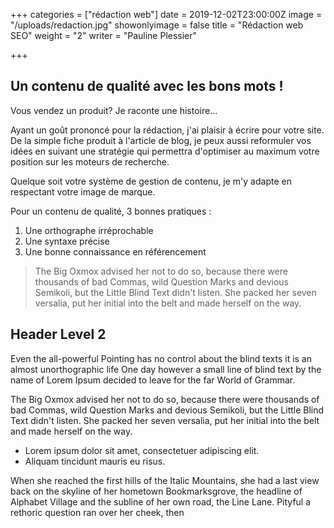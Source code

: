 +++
categories = ["rédaction web"]
date = 2019-12-02T23:00:00Z
image = "/uploads/redaction.jpg"
showonlyimage = false
title = "Rédaction web SEO"
weight = "2"
writer = "Pauline Plessier"

+++
## Un contenu de qualité avec les bons mots !

Vous vendez un produit? Je raconte une histoire...

Ayant un goût prononcé pour la rédaction, j'ai plaisir à écrire pour votre site. De la simple fiche produit à l'article de blog, je peux aussi reformuler vos idées en suivant une stratégie qui permettra d'optimiser au maximum votre position sur les moteurs de recherche.

Quelque soit votre système de gestion de contenu, je m'y adapte en respectant votre image de marque.

Pour un contenu de qualité, 3 bonnes pratiques :

1. Une orthographe irréprochable
2. Une syntaxe précise
3. Une bonne connaissance en référencement

> The Big Oxmox advised her not to do so, because there were thousands of bad Commas, wild Question Marks and devious Semikoli, but the Little Blind Text didn't listen. She packed her seven versalia, put her initial into the belt and made herself on the way.

## Header Level 2

Even the all-powerful Pointing has no control about the blind texts it is an almost unorthographic life One day however a small line of blind text by the name of Lorem Ipsum decided to leave for the far World of Grammar.

The Big Oxmox advised her not to do so, because there were thousands of bad Commas, wild Question Marks and devious Semikoli, but the Little Blind Text didn't listen. She packed her seven versalia, put her initial into the belt and made herself on the way.

* Lorem ipsum dolor sit amet, consectetuer adipiscing elit.
* Aliquam tincidunt mauris eu risus.

When she reached the first hills of the Italic Mountains, she had a last view back on the skyline of her hometown Bookmarksgrove, the headline of Alphabet Village and the subline of her own road, the Line Lane. Pityful a rethoric question ran over her cheek, then